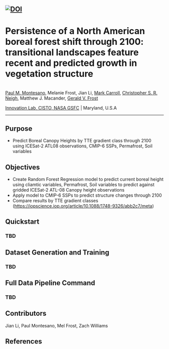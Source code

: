 [![DOI](https://zenodo.org/badge/695169040.svg)](https://zenodo.org/doi/10.5281/zenodo.10994653)
---
# Persistence of a North American boreal forest shift through 2100: transitional landscapes feature recent and predicted growth in vegetation structure

<br>[Paul M. Montesano](https://scholar.google.com/citations?hl=en&user=Bx87sEIAAAAJ), Melanie Frost, Jian Li, [Mark Carroll](https://scholar.google.com/citations?user=Hnp-SlQAAAAJ&hl=en&oi=ao), [Christopher S. R. Neigh](https://scholar.google.com/citations?hl=en&user=F_yzYcUAAAAJ), Matthew J. Macander, [Gerald V. Frost](https://scholar.google.com/citations?user=68KbVi0AAAAJ&hl=en)

[Innovation Lab, CISTO, NASA GSFC](https://science.gsfc.nasa.gov/cisto/istr/overview) | Maryland, U.S.A


------------------
## Purpose 
- Predict Boreal Canopy Heights by TTE gradient class through 2100 using ICESat-2 ATL08 observations, CMIP-6 SSPs, Permafrost, Soil variables


## Objectives

- Create Random Forest Regression model to predict current boreal height using cliamtic variables, Permafrost, Soil variables to predict against gridded ICESat-2 ATL-08 Canopy height observations
- Apply model to CMIP-6 SSPs to predict structure changes through 2100
- Compare results by TTE gradient classes (https://iopscience.iop.org/article/10.1088/1748-9326/abb2c7/meta)


## Quickstart

### TBD

## Dataset Generation and Training

### TBD

## Full Data Pipeline Command

### TBD

## Contributors

Jian Li, Paul Montesano, Mel Frost, Zach Williams

## References
